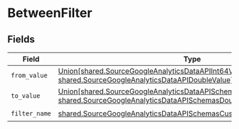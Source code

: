 # BetweenFilter


## Fields

| Field                                                                                                                                                            | Type                                                                                                                                                             | Required                                                                                                                                                         | Description                                                                                                                                                      |
| ---------------------------------------------------------------------------------------------------------------------------------------------------------------- | ---------------------------------------------------------------------------------------------------------------------------------------------------------------- | ---------------------------------------------------------------------------------------------------------------------------------------------------------------- | ---------------------------------------------------------------------------------------------------------------------------------------------------------------- |
| `from_value`                                                                                                                                                     | [Union[shared.SourceGoogleAnalyticsDataAPIInt64Value, shared.SourceGoogleAnalyticsDataAPIDoubleValue]](../../models/shared/fromvalue.md)                         | :heavy_check_mark:                                                                                                                                               | N/A                                                                                                                                                              |
| `to_value`                                                                                                                                                       | [Union[shared.SourceGoogleAnalyticsDataAPISchemasInt64Value, shared.SourceGoogleAnalyticsDataAPISchemasDoubleValue]](../../models/shared/tovalue.md)             | :heavy_check_mark:                                                                                                                                               | N/A                                                                                                                                                              |
| `filter_name`                                                                                                                                                    | [shared.SourceGoogleAnalyticsDataAPISchemasCustomReportsArrayFilterName](../../models/shared/sourcegoogleanalyticsdataapischemascustomreportsarrayfiltername.md) | :heavy_check_mark:                                                                                                                                               | N/A                                                                                                                                                              |
